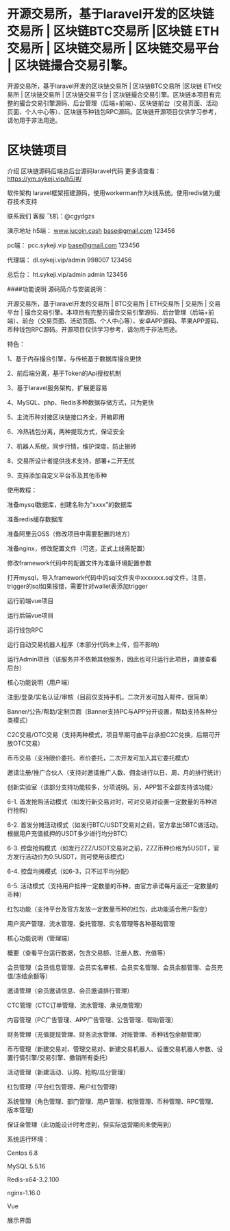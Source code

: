 # 开源交易所，基于laravel开发的区块链交易所 | 区块链BTC交易所 |区块链 ETH交易所 | 区块链交易所 | 区块链交易平台 | 区块链撮合交易引擎。
开源交易所，基于laravel开发的区块链交易所 | 区块链BTC交易所 |区块链 ETH交易所 | 区块链交易所 | 区块链交易平台 | 区块链撮合交易引擎。区块链本项目有完整的撮合交易引擎源码、后台管理（后端+前端）、区块链前台（交易页面、活动页面、个人中心等）、区块链币种钱包RPC源码。区块链开源项目仅供学习参考，请勿用于非法用途。

# 区块链项目

介绍
区块链源码后端总后台源码laravel代码 更多请查看：https://ym.sykeji.vip/h5/#/

软件架构
laravel框架搭建源码，使用workerman作为k线系统。使用redis做为缓存技术支持

联系我们
客服 飞机：@cgydgzs


演示地址
h5端： www.jucoin.cash base@gmail.com 123456

pc端： pcc.sykeji.vip base@gmail.com 123456

代理端： dl.sykeji.vip/admin 998007 123456

总后台： ht.sykeji.vip/admin admin 123456

####功能说明 源码简介与安装说明：

开源交易所，基于laravel开发的交易所 | BTC交易所 | ETH交易所 | 交易所 | 交易平台 | 撮合交易引擎。本项目有完整的撮合交易引擎源码、后台管理（后端+前端）、前台（交易页面、活动页面、个人中心等）、安卓APP源码、苹果APP源码、币种钱包RPC源码。开源项目仅供学习参考，请勿用于非法用途。

特色：

1、基于内存撮合引擎，与传统基于数据库撮合更快

2、前后端分离，基于Token的Api授权机制

3、基于laravel服务架构，扩展更容易

4、MySQL、php、Redis多种数据存储方式，只为更快

5、主流币种对接区块链接口齐全，开箱即用

6、冷热钱包分离，两种提现方式，保证安全

7、机器人系统，同步行情，维护深度，防止搬砖

8、交易所设计者提供技术支持，部署+二开无忧

9、支持添加自定义平台币及其他币种

使用教程：

准备mysql数据库，创建名称为“xxxx”的数据库

准备redis缓存数据库

准备阿里云OSS（修改项目中需要配置的地方）

准备nginx，修改配置文件（可选，正式上线需配置）

修改framework代码中的配置文件为准备环境配置参数

打开mysql，导入framework代码中的sql文件夹中xxxxxxx.sql文件，注意，trigger的sql如果报错，需要针对wallet表添加trigger

运行前端vue项目

运行后端vue项目

运行钱包RPC

运行自动交易机器人程序（本部分代码未上传，但不影响）

运行Admin项目（该服务并不依赖其他服务，因此也可只运行此项目，直接查看后台）

核心功能说明（用户端）

注册/登录/实名认证/审核（目前仅支持手机，二次开发可加入邮件，很简单）

Banner/公告/帮助/定制页面（Banner支持PC与APP分开设置，帮助支持各种分类模式）

C2C交易/OTC交易（支持两种模式，项目早期可由平台承担C2C兑换，后期可开放OTC交易）

币币交易（支持限价委托、市价委托，二次开发可加入其它委托模式）

邀请注册/推广合伙人（支持对邀请推广人数、佣金进行以日、周、月的排行统计）

创新实验室（该部分支持功能较多，分项说明。另，APP暂不全部支持该功能）

6-1. 首发抢购活动模式（如发行新交易对时，可对交易对设置一定数量的币种进行抢购）

6-2. 首发分摊活动模式（如发行BTC/USDT交易对之前，官方拿出5BTC做活动，根据用户充值抵押的USDT多少进行均分BTC）

6-3. 控盘抢购模式（如发行ZZZ/USDT交易对之前，ZZZ币种价格为5USDT，官方发行活动价为0.5USDT，则可使用该模式）

6-4. 控盘均摊模式（如6-3，只不过平均分配）

6-5. 活动模式（支持用户抵押一定数量的币种，由官方承诺每月返还一定数量的币种）

红包功能（支持平台及官方发放一定数量币种的红包，此功能适合用户裂变）

用户资产管理、流水管理、委托管理、实名管理等各种基础管理

核心功能说明（管理端）

概要（查看平台运行数据，包含交易额、注册人数、充值等）

会员管理（会员信息管理、会员实名审核、会员实名管理、会员余额管理、会员充值/冻结余额等）

邀请管理（会员邀请信息、会员邀请排行管理）

CTC管理（CTC订单管理、流水管理、承兑商管理）

内容管理（PC广告管理、APP广告管理、公告管理、帮助管理）

财务管理（充值提现管理、财务流水管理、对账管理、币种钱包余额管理）

币币管理（新建交易对、管理交易对、新建交易机器人、设置交易机器人参数、设置行情引擎/交易引擎、撤销所有委托）

活动管理（新建活动、认购、抢购/瓜分管理）

红包管理（平台红包管理、用户红包管理）

系统管理（角色管理、部门管理、用户管理、权限管理、币种管理、RPC管理、版本管理）

保证金管理（此功能设计时考虑到，但实际运营期间未使用到）

系统运行环境：

Centos 6.8

MySQL 5.5.16

Redis-x64-3.2.100

nginx-1.16.0

Vue

展示界面

